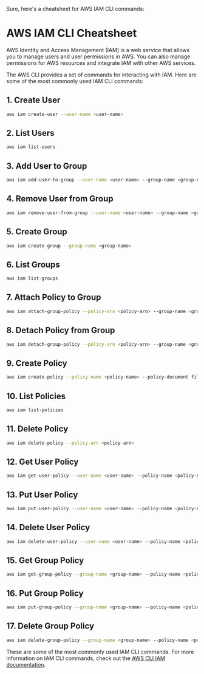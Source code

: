 Sure, here's a cheatsheet for AWS IAM CLI commands:

# AWS IAM CLI Cheatsheet

AWS Identity and Access Management (IAM) is a web service that allows you to manage users and user permissions in AWS. You can also manage permissions for AWS resources and integrate IAM with other AWS services. 

The AWS CLI provides a set of commands for interacting with IAM. Here are some of the most commonly used IAM CLI commands:

## 1. Create User

```bash
aws iam create-user --user-name <user-name>
```

## 2. List Users

```bash
aws iam list-users
```

## 3. Add User to Group

```bash
aws iam add-user-to-group --user-name <user-name> --group-name <group-name>
```

## 4. Remove User from Group

```bash
aws iam remove-user-from-group --user-name <user-name> --group-name <group-name>
```

## 5. Create Group

```bash
aws iam create-group --group-name <group-name>
```

## 6. List Groups

```bash
aws iam list-groups
```

## 7. Attach Policy to Group

```bash
aws iam attach-group-policy --policy-arn <policy-arn> --group-name <group-name>
```

## 8. Detach Policy from Group

```bash
aws iam detach-group-policy --policy-arn <policy-arn> --group-name <group-name>
```

## 9. Create Policy

```bash
aws iam create-policy --policy-name <policy-name> --policy-document file://<policy-document.json>
```

## 10. List Policies

```bash
aws iam list-policies
```

## 11. Delete Policy

```bash
aws iam delete-policy --policy-arn <policy-arn>
```

## 12. Get User Policy

```bash
aws iam get-user-policy --user-name <user-name> --policy-name <policy-name>
```

## 13. Put User Policy

```bash
aws iam put-user-policy --user-name <user-name> --policy-name <policy-name> --policy-document file://<policy-document.json>
```

## 14. Delete User Policy

```bash
aws iam delete-user-policy --user-name <user-name> --policy-name <policy-name>
```

## 15. Get Group Policy

```bash
aws iam get-group-policy --group-name <group-name> --policy-name <policy-name>
```

## 16. Put Group Policy

```bash
aws iam put-group-policy --group-name <group-name> --policy-name <policy-name> --policy-document file://<policy-document.json>
```

## 17. Delete Group Policy

```bash
aws iam delete-group-policy --group-name <group-name> --policy-name <policy-name>
```

These are some of the most commonly used IAM CLI commands. For more information on IAM CLI commands, check out the [AWS CLI IAM documentation](https://docs.aws.amazon.com/cli/latest/reference/iam/index.html).